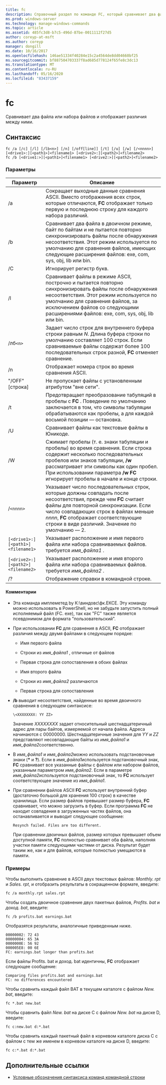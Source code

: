 ```yaml
---
title: fc
description: Справочный раздел по команде FC, который сравнивает два файла или набора файлов и отображает различия между ними.
ms.prod: windows-server
ms.technology: manage-windows-commands
ms.topic: article
ms.assetid: 485fc3d8-b7c5-496d-87be-0011112f27d5
author: coreyp-at-msft
ms.author: coreyp
manager: dongill
ms.date: 10/16/2017
ms.openlocfilehash: 146ae51334f40284e15c2a4564de8dd04660bf25
ms.sourcegitcommit: bf887504703337f8ad685d778124f65fe8c3dc13
ms.translationtype: MT
ms.contentlocale: ru-RU
ms.lasthandoff: 05/16/2020
ms.locfileid: "83437159"
---
```

# <a name="fc"></a>fc

Сравнивает два файла или набора файлов и отображает различия между ними.

## <a name="syntax"></a>Синтаксис

```
fc /a [/c] [/l] [/lb<n>] [/n] [/off[line]] [/t] [/u] [/w] [/<nnnn>] [<drive1>:][<path1>]<filename1> [<drive2>:][<path2>]<filename2>
fc /b [<drive1:>][<path1>]<filename1> [<drive2:>][<path2>]<filename2>
```

### <a name="parameters"></a>Параметры

| Параметр | Описание |
| --------- | ----------- |
| /a | Сокращает выходные данные сравнения ASCII. Вместо отображения всех строк, которые отличаются, **FC** отображает только первую и последнюю строку для каждого набора различий. |
| /b | Сравнивает два файла в двоичном режиме, байт по байтам и не пытается повторно синхронизировать файлы после обнаружения несоответствия. Этот режим используется по умолчанию для сравнения файлов, имеющих следующие расширения файлов: exe, com, sys, obj, lib или bin. |
| /C | Игнорирует регистр букв. |
| /l | Сравнивает файлы в режиме ASCII, построчно и пытается повторно синхронизировать файлы после обнаружения несоответствия. Этот режим используется по умолчанию для сравнения файлов, за исключением файлов со следующими расширениями файлов: exe, com, sys, obj, lib или bin. |
| /лб`<n>` | Задает число строк для внутреннего буфера строки равным *N*. Длина буфера строки по умолчанию составляет 100 строк. Если сравниваемые файлы содержат более 100 последовательных строк разной, **FC** отменяет сравнение. |
| /n | Отображает номера строк во время сравнения ASCII. |
| "/OFF" [строка] | Не пропускает файлы с установленным атрибутом "вне сети". |
| /t | Предотвращает преобразование табуляций в пробелы с **FC** . Поведение по умолчанию заключается в том, что символы табуляции обрабатываются как пробелы, а для каждой восьмой позиции — остановка. |
| /U | Сравнивает файлы как текстовые файлы в Юникоде. |
| /W | Сжимает пробелы (т. е. знаки табуляции и пробелы) во время сравнения. Если строка содержит несколько последовательных пробелов или знаков табуляции, **/w** рассматривает эти символы как один пробел. При использовании параметра **/w** **FC** игнорирует пробелы в начале и конце строки. |
| /`<nnnn>` | Указывает число последовательных строк, которые должны совпадать после несоответствия, прежде чем **FC** считает файлы для повторной синхронизации. Если число совпадающих строк в файлах меньше *nnnn*, **FC** отображает соответствующие строки в виде различий. Значение по умолчанию — 2. |
| `[<drive1>:][<path1>]<filename1>` | Указывает расположение и имя первого файла или набора сравниваемых файлов. требуется *имя_файла1* . |
| `[<drive2>:][<path2>]<filename2>` | Указывает расположение и имя второго файла или набора сравниваемых файлов. требуется *имя_файла2* . |
| /? | Отображение справки в командной строке. |

#### <a name="remarks"></a>Комментарии

- Эта команда имплеметед by К:\виндовс\фк.ЕКСЕ. Эту команду можно использовать в PowerShell, но не забудьте запустить полный исполняемый файл (FC. exe), так как "FC" также является псевдонимом для формата "пользовательский".

- При использовании **FC** для сравнения в ASCII, **FC** отображает различия между двумя файлами в следующем порядке:

  - Имя первого файла

  - Строки из *имя_файла1* , отличные от файлов

  - Первая строка для сопоставления в обоих файлах

  - Имя второго файла

  - Строки из *имя_файла2* различаются

  - Первая строка для сопоставления

- **/b** выводит несоответствия, найденные во время двоичного сравнения в следующем синтаксисе:

    `\<XXXXXXXX: YY ZZ>`

    Значение *XXXXXXXX* задает относительный шестнадцатеричный адрес для пары байтов, измеряемой от начала файла. Адреса начинаются с 00000000. Шестнадцатеричные значения для *YY* и *ZZ* представляют несовпадающие байты из *имя_файла1* и *имя_файла2*соответственно.

- В *имя_файла1* и *имя_файла2*можно использовать подстановочные знаки (**&#42;** и **?**). Если в *имя_файла1*используется подстановочный знак, **FC** сравнивает все указанные файлы с файлом или набором файлов, указанным параметром *имя_файла2*. Если в параметре *имя_файла2*используется подстановочный знак, то **FC** использует соответствующее значение из *имя_файла1*.

- При сравнении файлов ASCII **FC** использует внутренний буфер (достаточно большой для хранения 100 строк) в качестве хранилища. Если размер файлов превышает размер буфера, **FC** сравнивает, что можно загрузить в буфер. Если программа **FC** не находит совпадения в загруженных частях файлов, она останавливается и выводит следующее сообщение:

    `Resynch failed. Files are too different.`

    При сравнении двоичных файлов, размер которых превышает объем доступной памяти, **FC** полностью сравнивает оба файла, наполняя участки памяти следующими частями от диска. Результат будет таким же, как и для файлов, которые полностью умещаются в памяти.

### <a name="examples"></a>Примеры

Чтобы выполнить сравнение в ASCII двух текстовых файлов: *Monthly. rpt* и *Sales. rpt*, и отобразить результаты в сокращенном формате, введите:

```
fc /a monthly.rpt sales.rpt
```

Чтобы создать двоичное сравнение двух пакетных файлов, *Profits. bat* и *доход. bat*, введите:

```
fc /b profits.bat earnings.bat
```

Отобразятся результаты, аналогичные приведенным ниже.

```
00000002: 72 43
00000004: 65 3A
0000000E: 56 92
000005E8: 00 6E
FC: earnings.bat longer than profits.bat
```

Если файлы Profits. bat и доход. bat идентичны, **FC** отображает следующее сообщение:

```
Comparing files profits.bat and earnings.bat
FC: no differences encountered
```

Чтобы сравнить каждый файл BAT в текущем каталоге с файлом *New. bat*, введите:

```
fc *.bat new.bat
```

Чтобы сравнить файл *New. bat* на диске C с файлом *New. bat* на диске D, введите:

```
fc c:new.bat d:*.bat
```

Чтобы сравнить каждый пакетный файл в корневом каталоге диска C с файлом с тем же именем в корневом каталоге на диске D, введите:

```
fc c:*.bat d:*.bat
```

## <a name="additional-references"></a>Дополнительные ссылки

- [Условные обозначения синтаксиса команд командной строки](command-line-syntax-key.md)
